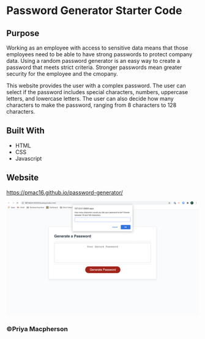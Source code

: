 # Password Generator Starter Code

## Purpose
Working as an employee with access to sensitive data means that those employees need to be able to have strong passwords to protect company data. Using a random password generator is an easy way to create a password that meets strict criteria. Stronger passwords mean greater security for the employee and the cmopany.

This website provides the user with a complex password. The user can select if the password includes special characters, numbers, uppercase letters, and lowercase letters. The user can also decide how many characters to make the password, ranging from 8 characters to 128 characters.

## Built With
* HTML
* CSS
* Javascript

## Website
https://pmac16.github.io/password-generator/

![Screenshot of Deployed Site](Images/ScreenShot.png)


### ©️Priya Macpherson